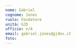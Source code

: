 ```yaml
---
nome: Gabriel
cognome: Jones
ruolo: Fondatore
unità: GJD
ufficio: n/A
email: gabriel.jones@gjdev.it
foto:
---
```

